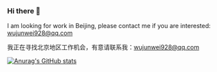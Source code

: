 ### Hi there 👋

<!--
**wujunwei928/wujunwei928** is a ✨ _special_ ✨ repository because its `README.md` (this file) appears on your GitHub profile.

Here are some ideas to get you started:

- 🔭 I’m currently working on ...
- 🌱 I’m currently learning ...
- 👯 I’m looking to collaborate on ...
- 🤔 I’m looking for help with ...
- 💬 Ask me about ...
- 📫 How to reach me: ...
- 😄 Pronouns: ...
- ⚡ Fun fact: ...
-->

I am looking for work in Beijing, please contact me if you are interested: wujunwei928@qq.com  

我正在寻找北京地区工作机会，有意请联系我：wujunwei928@qq.com  

[![Anurag's GitHub stats](https://github-readme-stats.vercel.app/api?username=wujunwei928&show_icons=true&theme=dracula)](https://github.com/anuraghazra/github-readme-stats)
